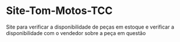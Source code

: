 # Site-Tom-Motos-TCC
Site para verificar a disponibilidade de peças em estoque e verificar a disponibilidade com o vendedor sobre a peça em questão
